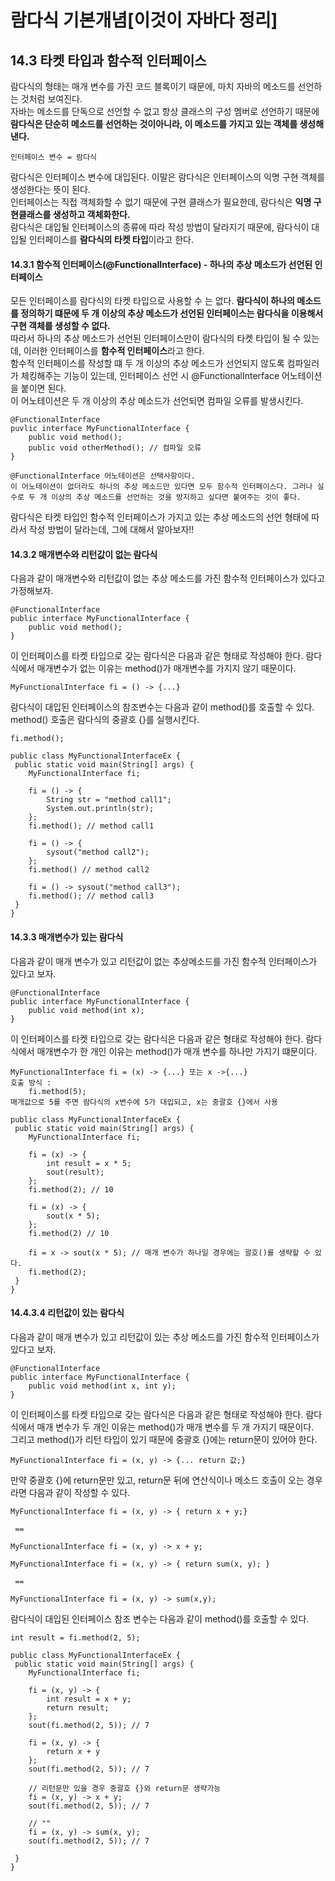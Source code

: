 람다식 기본개념[이것이 자바다 정리]
===
14.3 타켓 타입과 함수적 인터페이스  
---
람다식의 형태는 매개 변수를 가진 코드 블록이기 때문에, 마치 자바의 메소드를 선언하는 것처럼 보여진다.  
자바는 메소드를 단독으로 선언할 수 없고 항상 클래스의 구성 멤버로 선언하기 때문에 **람다식은 단순히 메소드를 선언하는 것이아니라, 이 메소드를 가지고 있는 객체를 생성해낸다.**  
~~~
인터페이스 변수 = 람다식
~~~
람다식은 인터페이스 변수에 대입된다. 이말은 람다식은 인터페이스의 익명 구현 객체를 생성한다는 뜻이 된다.  
인터페이스는 직접 객체화할 수 없기 때문에 구현 클래스가 필요한데, 람다식은 **익명 구현클래스를 생성하고 객체화한다.**  
람다식은 대입될 인터페이스의 종류에 따라 작성 방법이 달라지기 때문에, 람다식이 대입될 인터페이스를 **람다식의 타켓 타입**이라고 한다.  

#### 14.3.1 함수적 인터페이스(@FunctionalInterface) - 하나의 추상 메소드가 선언된 인터페이스
모든 인터페이스를 람다식의 타켓 타입으로 사용할 수 는 없다. **람다식이 하나의 메소드를 정의하기 떄문에 두 개 이상의 추상 메소드가 선언된 인터페이스는 람다식을 이용해서 구현 객체를 생성할 수 없다.**  
따라서 하나의 추상 메소드가 선언된 인터페이스만이 람다식의 타켓 타입이 될 수 있는데, 이러한 인터페이스를 **함수적 인터페이스**라고 한다.  
함수적 인터페이스를 작성할 떄 두 개 이상의 추상 메소드가 선언되지 않도록 컴파일러가 체킹해주는 기능이 있는데, 인터페이스 선언 시 @FunctionalInterface 어노테이션을 붙이면 된다.  
이 어노테이션은 두 개 이상의 추상 메소드가 선언되면 컴파일 오류를 발생시킨다.  
~~~
@FunctionalInterface
puvlic interface MyFunctionalInterface {
    public void method();
    public void otherMethod(); // 컴파일 오류
}

@FunctionalInterface 어노테이션은 선택사항이다.  
이 어노테이션이 없더라도 하나의 추상 메소드만 있다면 모두 함수적 인터페이스다. 그러나 실수로 두 개 이상의 추상 메소드를 선언하는 것을 방지하고 싶다면 붙여주는 것이 좋다.  
~~~

람다식은 타켓 타입인 함수적 인터페이스가 가지고 있는 추상 메소드의 선언 형태에 따라서 작성 방법이 달라는데, 그에 대해서 알아보자!!  
#### 14.3.2 매개변수와 리턴값이 없는 람다식  
다음과 같이 매개변수와 리턴값이 없는 추상 메소드를 가진 함수적 인터페이스가 있다고 가정해보자.
~~~
@FunctionalInterface
public interface MyFunctionalInterface {
    public void method();
}
~~~
이 인터페이스를 타켓 타입으로 갖는 람다식은 다음과 같은 형태로 작성해야 한다. 람다식에서 매개변수가 없는 이유는 method()가 매개변수를 가지지 않기 때문이다.  
~~~
MyFunctionalInterface fi = () -> {...}
~~~
람다식이 대입된 인터페이스의 참조변수는 다음과 같이 method()를 호출할 수 있다. method() 호출은 람다식의 중괄호 {}를 실행시킨다.
~~~
fi.method();
~~~
~~~
public class MyFunctionalInterfaceEx {
 public static void main(String[] args) {
    MyFunctionalInterface fi;
    
    fi = () -> {
        String str = "method call1";
        System.out.println(str); 
    };
    fi.method(); // method call1
    
    fi = () -> {
        sysout("method call2");
    };
    fi.method() // method call2

    fi = () -> sysout("method call3");
    fi.method(); // method call3
 }
}
~~~
#### 14.3.3 매개변수가 있는 람다식
다음과 같이 매개 변수가 있고 리턴값이 없는 추상메소드를 가진 함수적 인터페이스가 있다고 보자.
~~~
@FunctionalInterface
public interface MyFunctionalInterface {
    public void method(int x);
}
~~~
이 인터페이스를 타켓 타입으로 갖는 람다식은 다음과 같은 형태로 작성해야 한다. 람다식에서 매개변수가 한 개인 이유는 method()가 매개 변수를 하나만 가지기 떄문이다.  
~~~
MyFunctionalInterface fi = (x) -> {...} 또는 x ->{...}
호출 방식 :
    fi.method(5);
매개값으로 5를 주면 람다식의 x변수에 5가 대입되고, x는 중괄호 {}에서 사용
~~~
~~~
public class MyFunctionalInterfaceEx {
 public static void main(String[] args) {
    MyFunctionalInterface fi;
    
    fi = (x) -> {
        int result = x * 5;
        sout(result);
    };
    fi.method(2); // 10
    
    fi = (x) -> {
        sout(x * 5); 
    };
    fi.method(2) // 10
    
    fi = x -> sout(x * 5); // 매개 변수가 하나일 경우에는 괄호()를 생략할 수 있다.
    fi.method(2);
 }
}
~~~
#### 14.4.3.4 리턴값이 있는 람다식
다음과 같이 매개 변수가 있고 리턴값이 있는 추상 메소드를 가진 함수적 인터페이스가 있다고 보자.
~~~
@FunctionalInterface
public interface MyFunctionalInterface {
    public void method(int x, int y);
}
~~~
이 인터페이스를 타켓 타입으로 갖는 람다식은 다음과 같은 형태로 작성해야 한다. 람다식에서 매개 변수가 두 개인 이유는 method()가 매개 변수를 두 개 가지기 때문이다.  
그리고 method()가 리턴 타입이 있기 때문에 중괄호 {}에는 return문이 있어야 한다.  
~~~
MyFunctionalInterface fi = (x, y) -> {... return 값;}
~~~
만약 중괄호 {}에 return문만 있고, return문 뒤에 연산식이나 메소드 호출이 오는 경우라면 다음과 같이 작성할 수 있다.  
~~~
MyFunctionalInterface fi = (x, y) -> { return x + y;}

 ==

MyFunctionalInterface fi = (x, y) -> x + y;
~~~
~~~
MyFunctionalInterface fi = (x, y) -> { return sum(x, y); }
 
 ==

MyFunctionalInterface fi = (x, y) -> sum(x,y);
~~~
람다식이 대입된 인터페이스 참조 변수는 다음과 같이 method()를 호출할 수 있다.
~~~
int result = fi.method(2, 5);
~~~
~~~
public class MyFunctionalInterfaceEx {
 public static void main(String[] args) {
    MyFunctionalInterface fi;
    
    fi = (x, y) -> {
        int result = x + y;
        return result;
    };    
    sout(fi.method(2, 5)); // 7
    
    fi = (x, y) -> {
        return x + y
    };
    sout(fi.method(2, 5)); // 7
    
    // 리턴문만 있을 경우 중괄호 {}와 return문 생략가능
    fi = (x, y) -> x + y;
    sout(fi.method(2, 5)); // 7
    
    // ""
    fi = (x, y) -> sum(x, y);
    sout(fi.method(2, 5)); // 7
    
 }
}
~~~